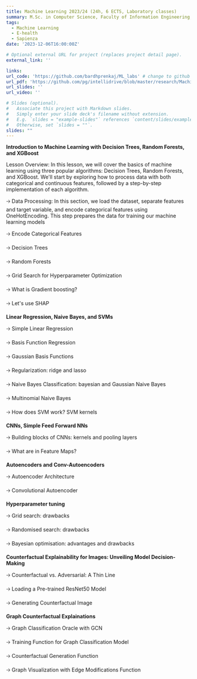 ```yaml
---
title: Machine Learning 2023/24 (24h, 6 ECTS, Laboratory classes)
summary: M.Sc. in Computer Science, Faculty of Information Engineering, Computer Science and Statistics, Sapienza University of Rome
tags:
  - Machine Learning
  - E-health
  - Sapienza
date: '2023-12-06T16:00:00Z'

# Optional external URL for project (replaces project detail page).
external_link: ''

links:
url_code: 'https://github.com/bardhprenkaj/ML_labs' # change to github
url_pdf: 'https://github.com/pg/intellidrive/blob/master/research/Machine%20Learning%20-%20Tom%20Mitchell.pdf'
url_slides: ''
url_video: ''

# Slides (optional).
#   Associate this project with Markdown slides.
#   Simply enter your slide deck's filename without extension.
#   E.g. `slides = "example-slides"` references `content/slides/example-slides.md`.
#   Otherwise, set `slides = ""`.
slides: ""
---
```


**Introduction to Machine Learning with Decision Trees, Random Forests, and XGBoost**

Lesson Overview: In this lesson, we will cover the basics of machine learning using three popular algorithms: Decision Trees, Random Forests, and XGBoost. We'll start by exploring how to process data with both categorical and continuous features, followed by a step-by-step implementation of each algorithm.

🡢 Data Processing: In this section, we load the dataset, separate features and target variable, and encode categorical features using OneHotEncoding. This step prepares the data for training our machine learning models

🡢 Encode Categorical Features

🡢 Decision Trees

🡢 Random Forests

🡢 Grid Search for Hyperparameter Optimization

🡢 What is Gradient boosting?

🡢 Let's use SHAP

**Linear Regression, Naive Bayes, and SVMs**

🡢 Simple Linear Regression

🡢 Basis Function Regression

🡢 Gaussian Basis Functions

🡢 Regularization: ridge and lasso

🡢 Naive Bayes Classification: bayesian and Gaussian Naive Bayes

🡢 Multinomial Naive Bayes

🡢 How does SVM work? SVM kernels

**CNNs, Simple Feed Forward NNs**

🡢 Building blocks of CNNs: kernels and pooling layers

🡢 What are in Feature Maps?

**Autoencoders and Conv-Autoencoders**

🡢 Autoencoder Architecture

🡢 Convolutional Autoencoder

**Hyperparameter tuning**

🡢 Grid search: drawbacks

🡢 Randomised search: drawbacks

🡢 Bayesian optimisation: advantages and drawbacks

**Counterfactual Explainability for Images: Unveiling Model Decision-Making**

🡢 Counterfactual vs. Adversarial: A Thin Line

🡢 Loading a Pre-trained ResNet50 Model

🡢 Generating Counterfactual Image


**Graph Counterfactual Explainations**

🡢 Graph Classification Oracle with GCN

🡢 Training Function for Graph Classification Model

🡢 Counterfactual Generation Function

🡢 Graph Visualization with Edge Modifications Function
